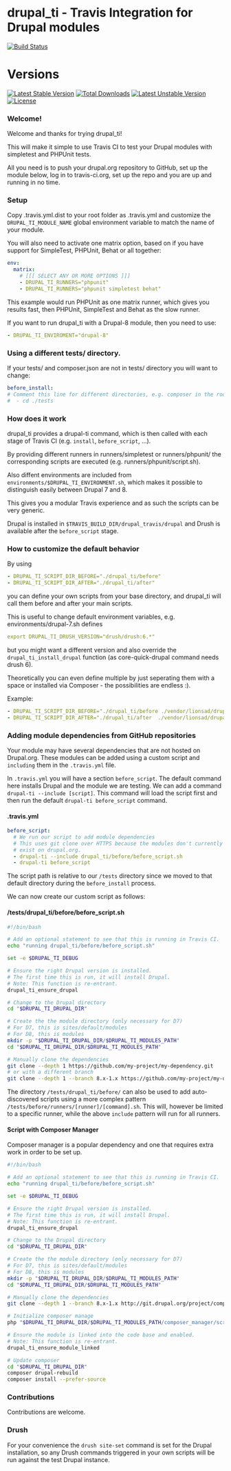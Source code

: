 # drupal\_ti - Travis Integration for Drupal modules

[![Build Status](https://travis-ci.org/LionsAd/drupal_ti.svg?branch=master)](https://travis-ci.org/LionsAd/drupal_ti)

# Versions

[![Latest Stable Version](https://poser.pugx.org/lionsad/drupal_ti/v/stable)](https://packagist.org/packages/lionsad/drupal_ti) [![Total Downloads](https://poser.pugx.org/lionsad/drupal_ti/downloads)](https://packagist.org/packages/lionsad/drupal_ti) [![Latest Unstable Version](https://poser.pugx.org/lionsad/drupal_ti/v/unstable)](https://packagist.org/packages/lionsad/drupal_ti) [![License](https://poser.pugx.org/lionsad/drupal_ti/license)](https://packagist.org/packages/lionsad/drupal_ti)

### Welcome!

Welcome and thanks for trying drupal\_ti!

This will make it simple to use Travis CI to test your Drupal modules with simpletest and PHPUnit tests.

All you need is to push your drupal.org repository to GitHub, set up the module below, log in to travis-ci.org, set up the repo and you are up and running in no time.

### Setup

Copy .travis.yml.dist to your root folder as .travis.yml and customize the `DRUPAL_TI_MODULE_NAME` global environment variable to match the name of your module.

You will also need to activate one matrix option, based on if you have support for SimpleTest, PHPUnit, Behat or all together:

```yml
env:
  matrix:
    # [[[ SELECT ANY OR MORE OPTIONS ]]]
    - DRUPAL_TI_RUNNERS="phpunit" 
    - DRUPAL_TI_RUNNERS="phpunit simpletest behat" 
```

This example would run PHPUnit as one matrix runner, which gives you results fast, then PHPUnit, SimpleTest and Behat as the slow runner.

If you want to run drupal_ti with a Drupal-8 module, then you need to use:

```yml
- DRUPAL_TI_ENVIROMENT="drupal-8"
```

### Using a different tests/ directory.

If your tests/ and composer.json are not in tests/ directory you will want to change:

```yml
before_install:
# Comment this line for different directories, e.g. composer in the root.
#  - cd ./tests
```

### How does it work

drupal\_ti provides a drupal-ti command, which is then called with each stage of Travis CI (e.g. `install`, `before_script`, ...).

By providing different runners in runners/simpletest or runners/phpunit/ the corresponding scripts are executed (e.g. runners/phpunit/script.sh).

Also diffent environments are included from `environments/$DRUPAL_TI_ENVIRONMENT.sh`, which makes it possible to distinguish easily between Drupal 7 and 8.

This gives you a modular Travis experience and as such the scripts can be very generic.

Drupal is installed in `$TRAVIS_BUILD_DIR/drupal_travis/drupal` and Drush is available after the `before_script` stage.

### How to customize the default behavior

By using

```yml
- DRUPAL_TI_SCRIPT_DIR_BEFORE="./drupal_ti/before"
- DRUPAL_TI_SCRIPT_DIR_AFTER="./drupal_ti/after"
```

you can define your own scripts from your base directory, and drupal\_ti will call them before and after your main scripts.

This is useful to change default environment variables, e.g. environments/drupal-7.sh defines

```yml
export DRUPAL_TI_DRUSH_VERSION="drush/drush:6.*"
```

but you might want a different version and also override the `drupal_ti_install_drupal` function (as core-quick-drupal command needs drush 6).

Theoretically you can even define multiple by just seperating them with a space or installed via Composer - the possibilities are endless :).

Example:

```yml
- DRUPAL_TI_SCRIPT_DIR_BEFORE="./drupal_ti/before ./vendor/lionsad/drupal_ti_base_cool/drupal_ti/before"
- DRUPAL_TI_SCRIPT_DIR_AFTER="./drupal_ti/after  ./vendor/lionsad/drupal_ti_base_cool/drupal_ti/after"
```

### Adding module dependencies from GitHub repositories

Your module may have several dependencies that are not hosted on Drupal.org. These modules can be added using a custom script and `including` them in the `.travis.yml` file.

In `.travis.yml` you will have a section `before_script`. The default command here installs Drupal and the module we are testing. We can add a command `drupal-ti --include [script]`. This command will load the script first and then run the default `drupal-ti before_script` command.

#### .travis.yml
```yml
before_script:
  # We run our script to add module dependencies
  # This uses git clone over HTTPS because the modules don't currently
  # exist on drupal.org.
  - drupal-ti --include drupal_ti/before/before_script.sh
  - drupal-ti before_script
```

The script path is relative to our `/tests` directory since we moved to that default directory during the `before_install` process.

We can now create our custom script as follows:

#### /tests/drupal_ti/before/before_script.sh
```bash
#!/bin/bash

# Add an optional statement to see that this is running in Travis CI.
echo "running drupal_ti/before/before_script.sh"

set -e $DRUPAL_TI_DEBUG

# Ensure the right Drupal version is installed.
# The first time this is run, it will install Drupal.
# Note: This function is re-entrant.
drupal_ti_ensure_drupal

# Change to the Drupal directory
cd "$DRUPAL_TI_DRUPAL_DIR"

# Create the the module directory (only necessary for D7)
# For D7, this is sites/default/modules
# For D8, this is modules
mkdir -p "$DRUPAL_TI_DRUPAL_DIR/$DRUPAL_TI_MODULES_PATH"
cd "$DRUPAL_TI_DRUPAL_DIR/$DRUPAL_TI_MODULES_PATH"

# Manually clone the dependencies
git clone --depth 1 https://github.com/my-project/my-dependency.git
# or with a different branch
git clone --depth 1 --branch 8.x-1.x https://github.com/my-project/my-dependency.git
```

The directory `/tests/drupal_ti/before/` can also be used to add auto-discovered scripts using a more complex pattern `/tests/before/runners/[runner]/[command].sh`. This will, however be limited to a specific runner, while the above `include` pattern will run for all runners.

#### Script with Composer Manager
Composer manager is a popular dependency and one that requires extra work in order to be set up.

```bash
#!/bin/bash

# Add an optional statement to see that this is running in Travis CI.
echo "running drupal_ti/before/before_script.sh"

set -e $DRUPAL_TI_DEBUG

# Ensure the right Drupal version is installed.
# The first time this is run, it will install Drupal.
# Note: This function is re-entrant.
drupal_ti_ensure_drupal

# Change to the Drupal directory
cd "$DRUPAL_TI_DRUPAL_DIR"

# Create the the module directory (only necessary for D7)
# For D7, this is sites/default/modules
# For D8, this is modules
mkdir -p "$DRUPAL_TI_DRUPAL_DIR/$DRUPAL_TI_MODULES_PATH"
cd "$DRUPAL_TI_DRUPAL_DIR/$DRUPAL_TI_MODULES_PATH"

# Manually clone the dependencies
git clone --depth 1 --branch 8.x-1.x http://git.drupal.org/project/composer_manager.git

# Initialize composer manage
php "$DRUPAL_TI_DRUPAL_DIR/$DRUPAL_TI_MODULES_PATH/composer_manager/scripts/init.php"

# Ensure the module is linked into the code base and enabled.
# Note: This function is re-entrant.
drupal_ti_ensure_module_linked

# Update composer
cd "$DRUPAL_TI_DRUPAL_DIR"
composer drupal-rebuild
composer install --prefer-source
```

### Contributions

Contributions are welcome.

### Drush

For your convenience the `drush site-set` command is set for the Drupal installation, so any Drush commands triggered in your own scripts will be run against the test Drupal instance.
